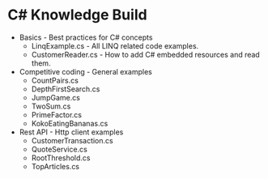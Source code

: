 # C# Knowledge Build

- Basics - Best practices for C# concepts 
  - LinqExample.cs - All LINQ related code examples.
  - CustomerReader.cs - How to add C# embedded resources and read them.
- Competitive coding - General examples
  - CountPairs.cs
  - DepthFirstSearch.cs
  - JumpGame.cs
  - TwoSum.cs
  - PrimeFactor.cs
  - KokoEatingBananas.cs
- Rest API - Http client examples
  - CustomerTransaction.cs
  - QuoteService.cs
  - RootThreshold.cs
  - TopArticles.cs
